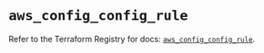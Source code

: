 # `aws_config_config_rule`

Refer to the Terraform Registry for docs: [`aws_config_config_rule`](https://registry.terraform.io/providers/hashicorp/aws/5.94.0/docs/resources/config_config_rule).

